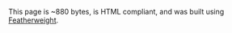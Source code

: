 This page is ~880 bytes, is HTML compliant, and was built using [Featherweight](https://github.com/Cutwell/featherweight).
